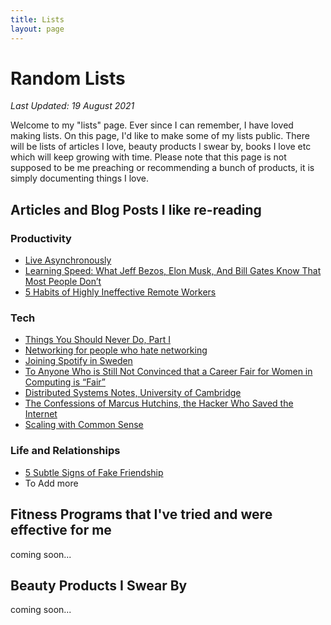 ```yaml
---
title: Lists
layout: page
---
```


# Random Lists
*Last Updated: 19 August 2021*

Welcome to my "lists" page. Ever since I can remember, I have loved making lists. On this page, I'd like to make some of my lists public. There will be lists of articles I love, beauty products I swear by, books I love etc which will keep growing with time. Please note that this page is not supposed to be me preaching or recommending a bunch of products, it is simply documenting things I love.

## Articles and Blog Posts  I like re-reading

### Productivity
* [Live Asynchronously](https://www.freecodecamp.org/news/live-asynchronously-c8e7172fe7ea/)
* [Learning Speed: What Jeff Bezos, Elon Musk, And Bill Gates Know That Most People Don’t](https://medium.com/accelerated-intelligence/learning-speed-what-jeff-bezos-elon-musk-and-bill-gates-know-that-most-people-dont-220f830e1d53)
* [5 Habits of Highly Ineffective Remote Workers](https://betterprogramming.pub/5-habits-of-highly-ineffective-remote-workers-a9f5f87f3118)

### Tech
* [Things You Should Never Do, Part I](https://www.joelonsoftware.com/2000/04/06/things-you-should-never-do-part-i/)
* [Networking for people who hate networking](https://www.shreya-shankar.com/networking/)
* [Joining Spotify in Sweden](https://orkohunter.net/blog/spotify/)
* [To Anyone Who is Still Not Convinced that a Career Fair for Women in Computing is “Fair”](https://mrachamallu.medium.com/to-anyone-who-is-still-not-convinced-that-a-career-fair-for-women-in-computing-is-fair-fcde89660218)
* [Distributed Systems Notes, University of Cambridge ](https://www.cl.cam.ac.uk/teaching/2021/ConcDisSys/dist-sys-notes.pdf)
* [The Confessions of Marcus Hutchins, the Hacker Who Saved the Internet](https://www.wired.com/story/confessions-marcus-hutchins-hacker-who-saved-the-internet/)
* [Scaling with Common Sense](https://zerodha.tech/blog/scaling-with-common-sense/)

### Life and Relationships
* [5 Subtle Signs of Fake Friendship](https://medium.com/the-ascent/5-subtle-signs-someone-is-a-fake-friend-a48476c26845)
* To Add more

## Fitness Programs that I've tried and were effective for me
coming soon...
## Beauty Products I Swear By
coming soon...

